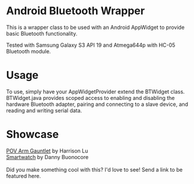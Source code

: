 # Android Bluetooth Wrapper
This is a wrapper class to be used with an Android AppWidget to provide basic Bluetooth functionality.

Tested with Samsung Galaxy S3 API 19 and Atmega644p with HC-05 Bluetooth module.

# Usage
To use, simply have your AppWidgetProvider extend the BTWidget class. BTWidget.java provides scoped access to enabling and disabling the hardware Bluetooth adapter, pairing and connecting to a slave device, and reading and writing serial data.

# Showcase

<a href="http://hxl5451.wix.com/harrisonlu#!pov-displays/etq20">POV Arm Gauntlet</a> by Harrison Lu<br>
<a href="http://dannybuonocore.com/?project=watch">Smartwatch</a> by Danny Buonocore
<br><br>
Did you make something cool with this? I'd love to see! Send a link to be featured here.
